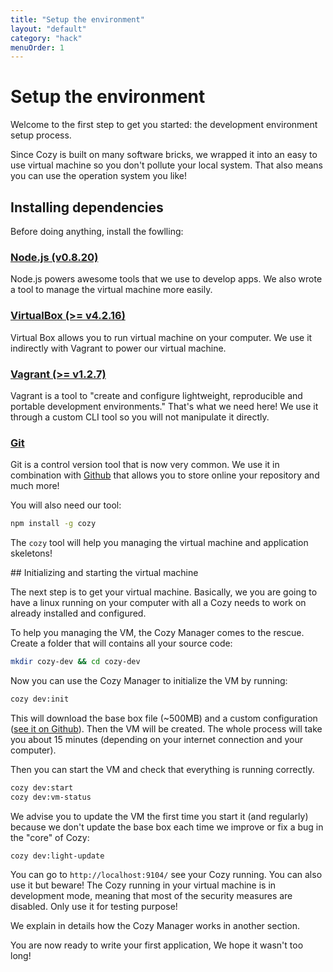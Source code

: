 ```yaml
---
title: "Setup the environment"
layout: "default"
category: "hack"
menuOrder: 1
---
```


# Setup the environment

Welcome to the first step to get you started: the development environment setup process.

Since Cozy is built on many software bricks, we wrapped it into an easy to use virtual machine so you don't pollute your local system. That also means you can use the operation system you like!


## Installing dependencies

Before doing anything, install the fowlling:

### [Node.js (v0.8.20)](http://blog.nodejs.org/2013/02/15/node-v0-8-20-stable/)
Node.js powers awesome tools that we use to develop apps. We also wrote a tool to manage the virtual machine more easily.

### [VirtualBox (>= v4.2.16)](https://www.virtualbox.org/wiki/Downloads)
Virtual Box allows you to run virtual machine on your computer. We use it indirectly with Vagrant to power our virtual machine.

### [Vagrant (>= v1.2.7)](http://downloads.vagrantup.com/)
Vagrant is a tool to "create and configure lightweight, reproducible and portable development environments." That's what we need here! We use it through a custom CLI tool so you will not manipulate it directly.

### [Git](http://git-scm.com/book/en/Getting-Started-Installing-Git)
Git is a control version tool that is now very common. We use it in combination with [Github](https://github.com) that allows you to store online your repository and much more!

You will also need our tool:

``` bash
npm install -g cozy
```

The `cozy` tool will help you managing the virtual machine and application skeletons!


## Initializing and starting the virtual machine

The next step is to get your virtual machine. Basically, we you are going to have a linux running on your computer with all a Cozy needs to work on already installed and configured.

To help you managing the VM, the Cozy Manager comes to the rescue.
Create a folder that will contains all your source code:
``` bash
mkdir cozy-dev && cd cozy-dev
```

Now you can use the Cozy Manager to initialize the VM by running:
``` bash
cozy dev:init
```
This will download the base box file (~500MB) and a custom configuration ([see it on Github](https://github.com/mycozycloud/cozy-setup/blob/master/dev/Vagrantfile)). Then the VM will be created. The whole process will take you about 15 minutes (depending on your internet connection and your computer).

Then you can start the VM and check that everything is running correctly.
``` bash
cozy dev:start
cozy dev:vm-status
```

We advise you to update the VM the first time you start it (and regularly) because we don't update the base box each time we improve or fix a bug in the "core" of Cozy:
``` bash
cozy dev:light-update
```

You can go to `http://localhost:9104/` see your Cozy running. You can also use it but beware! The Cozy running in your virtual machine is in development mode, meaning that most of the security measures are disabled. Only use it for testing purpose!

We explain in details how the Cozy Manager works in another section.

You are now ready to write your first application, We hope it wasn't too long!